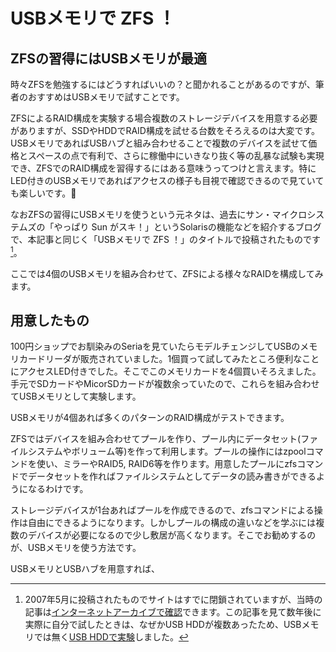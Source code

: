 # USBメモリで ZFS ！

## ZFSの習得にはUSBメモリが最適

時々ZFSを勉強するにはどうすればいいの？と聞かれることがあるのですが、筆者のおすすめはUSBメモリで試すことです。

ZFSによるRAID構成を実験する場合複数のストレージデバイスを用意する必要がありますが、SSDやHDDでRAID構成を試せる台数をそろえるのは大変です。USBメモリであればUSBハブと組み合わせることで複数のデバイスを試せて価格とスペースの点で有利で、さらに稼働中にいきなり抜く等の乱暴な試験も実現でき、ZFSでのRAID構成を習得するにはある意味うってつけと言えます。特にLED付きのUSBメモリであればアクセスの様子も目視で確認できるので見ていても楽しいです。🙂

なおZFSの習得にUSBメモリを使うという元ネタは、過去にサン・マイクロシステムズの「やっぱり Sun がスキ！」というSolarisの機能などを紹介するブログで、本記事と同じく「USBメモリで ZFS ！」のタイトルで投稿されたものです[^yappari]。

ここでは4個のUSBメモリを組み合わせて、ZFSによる様々なRAIDを構成してみます。

[^yappari]:2007年5月に投稿されたものでサイトはすでに閉鎖されていますが、当時の記事は[インターネットアーカイブで確認](https://web.archive.org/web/20071013152120/http://blogs.sun.com/yappri/entry/usb_zfs)できます。この記事を見て数年後に実際に自分で試したときは、なぜかUSB HDDが複数あったため、USBメモリでは無く[USB HDDで実験](https://www.facebook.com/photo?fbid=685848231475753&set=a.148549968538918)しました。

## 用意したもの

100円ショップでお馴染みのSeriaを見ていたらモデルチェンジしてUSBのメモリカードリーダが販売されていました。1個買って試してみたところ便利なことにアクセスLED付きでした。そこでこのメモリカードを4個買いそろえました。手元でSDカードやMicorSDカードが複数余っていたので、これらを組み合わせてUSBメモリとして実験します。

USBメモリが4個あれば多くのパターンのRAID構成がテストできます。

ZFSではデバイスを組み合わせてプールを作り、プール内にデータセット(ファイルシステムやボリューム等)を作って利用します。プールの操作にはzpoolコマンドを使い、ミラーやRAID5, RAID6等を作ります。用意したプールにzfsコマンドでデータセットを作ればファイルシステムとしてデータの読み書きができるようになるわけです。

ストレージデバイスが1台あればプールを作成できるので、zfsコマンドによる操作は自由にできるようになります。しかしプールの構成の違いなどを学ぶには複数のデバイスが必要になるので少し敷居が高くなります。そこでお勧めするのが、USBメモリを使う方法です。

USBメモリとUSBハブを用意すれば、
